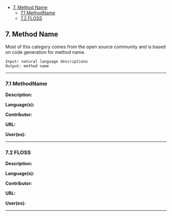- [7. Method Name](#7-method-name)
  * [7.1 MethodName](#71-methodname)
  * [7.2 FLOSS](#72-floss)


## 7. Method Name

Most of this category comes from the open source community and is based on code generation for method name.

```
Input: natural language descriptions
Output: method name
```

------

### 7.1 MethodName

**Description:**



**Language(s):**



**Contributor:**



**URL:**



**User(es):**



------

### 7.2 FLOSS

**Description:**



**Language(s):**



**Contributor:**



**URL:**



**User(es):**



------

